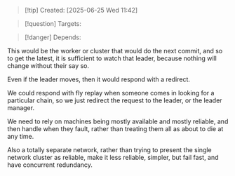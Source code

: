 
>[!tip] Created: [2025-06-25 Wed 11:42]

>[!question] Targets: 

>[!danger] Depends: 

This would be the worker or cluster that would do the next commit, and so to get the latest, it is sufficient to watch that leader, because nothing will change without their say so.

Even if the leader moves, then it would respond with a redirect.

We could respond with fly replay when someone comes in looking for a particular chain, so we just redirect the request to the leader, or the leader manager.

We need to rely on machines being mostly available and mostly reliable, and then handle when they fault, rather than treating them all as about to die at any time.

Also a totally separate network, rather than trying to present the single network cluster as reliable, make it less reliable, simpler, but fail fast, and have concurrent redundancy.